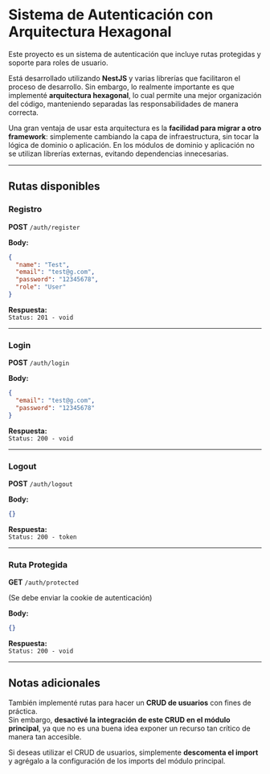 # Sistema de Autenticación con Arquitectura Hexagonal

Este proyecto es un sistema de autenticación que incluye rutas protegidas y soporte para roles de usuario.

Está desarrollado utilizando **NestJS** y varias librerías que facilitaron el proceso de desarrollo. Sin embargo, lo realmente importante es que implementé **arquitectura hexagonal**, lo cual permite una mejor organización del código, manteniendo separadas las responsabilidades de manera correcta.

Una gran ventaja de usar esta arquitectura es la **facilidad para migrar a otro framework**: simplemente cambiando la capa de infraestructura, sin tocar la lógica de dominio o aplicación. En los módulos de dominio y aplicación no se utilizan librerías externas, evitando dependencias innecesarias.

---

## Rutas disponibles

### Registro
**POST** `/auth/register`

**Body:**
```json
{
  "name": "Test",
  "email": "test@g.com",
  "password": "12345678",
  "role": "User"
}
```
**Respuesta:**  
`Status: 201 - void`

---

### Login
**POST** `/auth/login`

**Body:**
```json
{
  "email": "test@g.com",
  "password": "12345678"
}
```
**Respuesta:**  
`Status: 200 - void`

---

### Logout
**POST** `/auth/logout`

**Body:**
```json
{}
```
**Respuesta:**  
`Status: 200 - token`

---

### Ruta Protegida
**GET** `/auth/protected`

(Se debe enviar la cookie de autenticación)

**Body:**
```json
{}
```
**Respuesta:**  
`Status: 200 - void`

---

## Notas adicionales

También implementé rutas para hacer un **CRUD de usuarios** con fines de práctica.  
Sin embargo, **desactivé la integración de este CRUD en el módulo principal**, ya que no es una buena idea exponer un recurso tan crítico de manera tan accesible.

Si deseas utilizar el CRUD de usuarios, simplemente **descomenta el import** y agrégalo a la configuración de los imports del módulo principal.

